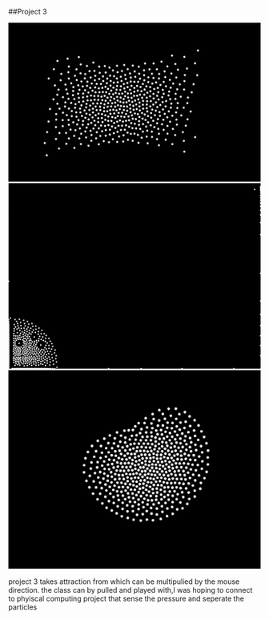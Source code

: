 ##Project 3
 
 ![example](ss1.png)
 ![example](ss2.png)
 ![example](ss3.png)
 
 
 project 3 takes attraction from which can be multipulied by the mouse direction.
 the class can by pulled and played with,I was hoping to connect to phyiscal computing project    that sense the pressure and seperate the particles 
 